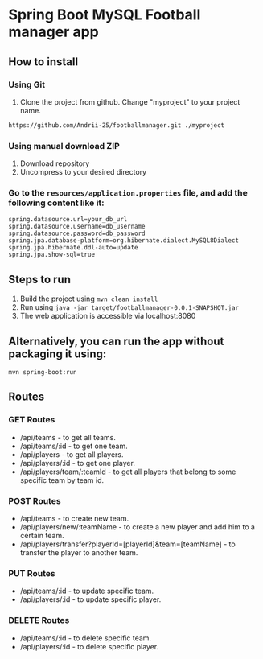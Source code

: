 # Spring Boot MySQL Football manager app

## How to install

### Using Git

1.  Clone the project from github. Change "myproject" to your project name.

```bash
https://github.com/Andrii-25/footballmanager.git ./myproject
```

### Using manual download ZIP

1.  Download repository
2.  Uncompress to your desired directory

### Go to the `resources/application.properties` file, and add the following content like it:
 ```
spring.datasource.url=your_db_url
spring.datasource.username=db_username
spring.datasource.password=db_password
spring.jpa.database-platform=org.hibernate.dialect.MySQL8Dialect
spring.jpa.hibernate.ddl-auto=update
spring.jpa.show-sql=true
 ```
 

## Steps to run
1. Build the project using `mvn clean install`
2. Run using `java -jar target/footballmanager-0.0.1-SNAPSHOT.jar`
3. The web application is accessible via localhost:8080

## Alternatively, you can run the app without packaging it using:
`mvn spring-boot:run`

## Routes

### GET Routes

- /api/teams - to get all teams.
- /api/teams/:id - to get one team.
- /api/players - to get all players.
- /api/players/:id - to get one player.
- /api/players/team/:teamId - to get all players that belong to some specific team by team id.

### POST Routes

- /api/teams - to create new team.
- /api/players/new/:teamName - to create a new player and add him to a certain team.
- /api/players/transfer?playerId=[playerId]&team=[teamName] - to transfer the player to another team.

### PUT Routes

- /api/teams/:id - to update specific team.
- /api/players/:id - to update specific player.

### DELETE Routes

- /api/teams/:id - to delete specific team.
- /api/players/:id - to delete specific player.
